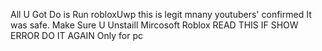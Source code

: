 All U Got Do is Run robloxUwp this is legit mnany youtubers' confirmed It was safe. Make Sure U Unstaill Mircosoft Roblox
READ THIS IF SHOW ERROR DO IT AGAIN
Only for pc
